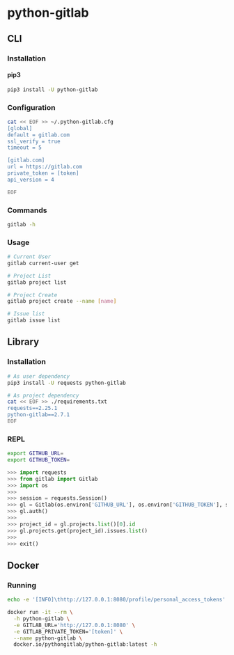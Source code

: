 # python-gitlab

## CLI

### Installation

#### pip3

```sh
pip3 install -U python-gitlab
```

### Configuration

```sh
cat << EOF >> ~/.python-gitlab.cfg
[global]
default = gitlab.com
ssl_verify = true
timeout = 5

[gitlab.com]
url = https://gitlab.com
private_token = [token]
api_version = 4

EOF
```

### Commands

```sh
gitlab -h
```

### Usage

```sh
# Current User
gitlab current-user get

# Project List
gitlab project list

# Project Create
gitlab project create --name [name]

# Issue list
gitlab issue list
```

## Library

### Installation

```sh
# As user dependency
pip3 install -U requests python-gitlab

# As project dependency
cat << EOF >> ./requirements.txt
requests==2.25.1
python-gitlab==2.7.1
EOF
```

### REPL

```sh
export GITHUB_URL=
export GITHUB_TOKEN=
```

```py
>>> import requests
>>> from gitlab import Gitlab
>>> import os
>>>
>>> session = requests.Session()
>>> gl = Gitlab(os.environ['GITHUB_URL'], os.environ['GITHUB_TOKEN'], session=session, ssl_verify=False)
>>> gl.auth()
>>>
>>> project_id = gl.projects.list()[0].id
>>> gl.projects.get(project_id).issues.list()
>>>
>>> exit()
```

## Docker

### Running

```sh
echo -e '[INFO]\thttp://127.0.0.1:8080/profile/personal_access_tokens'
```

```sh
docker run -it --rm \
  -h python-gitlab \
  -e GITLAB_URL='http://127.0.0.1:8080' \
  -e GITLAB_PRIVATE_TOKEN='[token]' \
  --name python-gitlab \
  docker.io/pythongitlab/python-gitlab:latest -h
```
